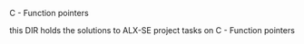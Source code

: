 C - Function pointers

this DIR holds the solutions to ALX-SE project tasks on C - Function pointers
